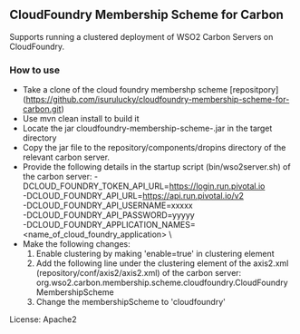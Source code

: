 ## CloudFoundry Membership Scheme for Carbon

Supports running a clustered deployment of WSO2 Carbon Servers on CloudFoundry. 

### How to use

* Take a clone of the cloud foundry membershp scheme [repositpory] (https://github.com/isurulucky/cloudfoundry-membership-scheme-for-carbon.git)
* Use mvn clean install to build it
* Locate the jar cloudfoundry-membership-scheme-<VERSION>.jar in the target directory
* Copy the jar file to the repository/components/dropins directory of the relevant carbon server.
* Provide the following details in the startup script (bin/wso2server.sh) of the carbon server:
    -DCLOUD_FOUNDRY_TOKEN_API_URL=https://login.run.pivotal.io \
    -DCLOUD_FOUNDRY_API_URL=https://api.run.pivotal.io/v2 \
    -DCLOUD_FOUNDRY_API_USERNAME=xxxxx \
    -DCLOUD_FOUNDRY_API_PASSWORD=yyyyy \
    -DCLOUD_FOUNDRY_APPLICATION_NAMES=<name_of_cloud_foundry_application> \ 
* Make the following changes:
    1. Enable clustering by making 'enable=true' in clustering element
    2. Add the following line under the clustering element of the axis2.xml (repository/conf/axis2/axis2.xml) of the carbon server:
        <parameter name="membershipSchemeClassName">org.wso2.carbon.membership.scheme.cloudfoundry.CloudFoundryMembershipScheme</parameter>
    3. Change the membershipScheme to 'cloudfoundry'
       

License: Apache2
